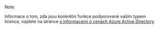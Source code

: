 > [!NOTE]
> Informace o tom, zda jsou konkrétní funkce podporované vaším typem licence, najdete na stránce [s informacemi o cenách Azure Active Directory](https://azure.microsoft.com/pricing/details/active-directory/). 

